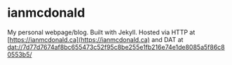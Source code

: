 # ianmcdonald

My personal webpage/blog. Built with Jekyll. Hosted via HTTP at [https://ianmcdonald.ca](https://ianmcdonald.ca) and DAT at [dat://7d77d7674af8bc655473c52f95c8be255e1fb216e74e1de8085a5f86c80553b5/](dat://7d77d7674af8bc655473c52f95c8be255e1fb216e74e1de8085a5f86c80553b5/)
